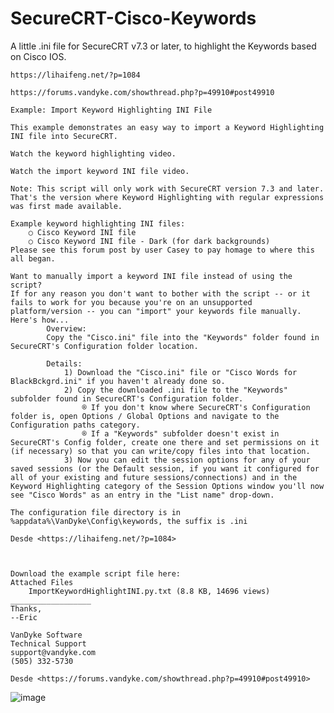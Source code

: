 # SecureCRT-Cisco-Keywords
A little .ini file for SecureCRT v7.3 or later, to highlight the Keywords based on Cisco IOS.

	https://lihaifeng.net/?p=1084
	
	https://forums.vandyke.com/showthread.php?p=49910#post49910
	
	Example: Import Keyword Highlighting INI File 
	
	This example demonstrates an easy way to import a Keyword Highlighting INI file into SecureCRT. 
	
	Watch the keyword highlighting video. 
	
	Watch the import keyword INI file video. 
	
	Note: This script will only work with SecureCRT version 7.3 and later. That's the version where Keyword Highlighting with regular expressions was first made available.
	
	Example keyword highlighting INI files:
		○ Cisco Keyword INI file
		○ Cisco Keyword INI file - Dark (for dark backgrounds)
	Please see this forum post by user Casey to pay homage to where this all began.
	
	Want to manually import a keyword INI file instead of using the script?
	If for any reason you don't want to bother with the script -- or it fails to work for you because you're on an unsupported platform/version -- you can "import" your keywords file manually. Here's how...
			Overview:
			Copy the "Cisco.ini" file into the "Keywords" folder found in SecureCRT's Configuration folder location.
			
			Details:
				1) Download the "Cisco.ini" file or "Cisco Words for BlackBckgrd.ini" if you haven't already done so.
				2) Copy the downloaded .ini file to the "Keywords" subfolder found in SecureCRT's Configuration folder.
					® If you don't know where SecureCRT's Configuration folder is, open Options / Global Options and navigate to the Configuration paths category.
					® If a "Keywords" subfolder doesn't exist in SecureCRT's Config folder, create one there and set permissions on it (if necessary) so that you can write/copy files into that location.
				3) Now you can edit the session options for any of your saved sessions (or the Default session, if you want it configured for all of your existing and future sessions/connections) and in the Keyword Highlighting category of the Session Options window you'll now see "Cisco Words" as an entry in the "List name" drop-down.
	
	The configuration file directory is in %appdata%\VanDyke\Config\keywords, the suffix is .ini
	
	Desde <https://lihaifeng.net/?p=1084> 
	
	
	
	Download the example script file here: 
	Attached Files 
		ImportKeywordHighlightINI.py.txt (8.8 KB, 14696 views)
	__________________
	Thanks,
	--Eric
	
	VanDyke Software
	Technical Support
	support@vandyke.com
	(505) 332-5730 
	
	Desde <https://forums.vandyke.com/showthread.php?p=49910#post49910> 


![image](https://user-images.githubusercontent.com/22855177/143246542-41e43eb4-9b34-4087-9c0f-5225dae3045e.png)
